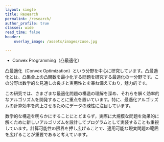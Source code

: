 ```yaml
---
layout: single
title: Research
permalink: /research/
author_profile: true
classes: wide
read_time: false
header:
    overlay_image: /assets/images/zuse.jpg

---
```

 
- Convex Programming（凸最適化）

凸最適化（Convex Optimization）という分野を中心に研究しています。凸最適化とは、凸集合上の凸関数を最小化する問題を研究する最適化の一分野です。この分野は数学的な見通しの良さと実用性とを兼ね備えており，魅力的です。

この研究では、さまざまな最適化問題の構造の理解を深め、それらを解く効率的なアルゴリズムを開発することに重点を置いています。特に、最適化アルゴリズムの計算効率を向上させるためにデータの疎性に注目しています。

数学的な構造を明らかにすることにとどまらず，実際に大規模な問題を効果的に解くために新しいアルゴリズムを設計してプログラムとして実装することも重視しています。計算可能性の限界を押し広げることで、適用可能な現実問題の範囲を広げることが重要であると考えています。
